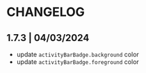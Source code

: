# CHANGELOG

## 1.7.3 | 04/03/2024
- update `activityBarBadge.background` color
- update `activityBarBadge.foreground` color
